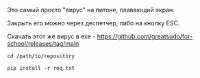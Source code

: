 Это самый просто "вирус" на питоне, плавающий экран.

Закрыть его можно через деспетчер, либо на кнопку ESC.

Скачать этот же вирус в exe - https://github.com/greatsudo/for-school/releases/tag/main

``cd /path/to/repository``  

``pip install -r req.txt``
